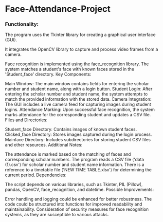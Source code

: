 # Face-Attendance-Project
<h3>Functionality:</h3>

<p>The program uses the Tkinter library for creating a graphical user interface (GUI).</p>
<p></p>It integrates the OpenCV library to capture and process video frames from a camera.</p>
Face recognition is implemented using the face_recognition library.
The system matches a student's face with known faces stored in the 'Student_face' directory.
Key Components:

Main Window: The main window contains fields for entering the scholar number and student name, along with a login button.
Student Login: After entering the scholar number and student name, the system attempts to match the provided information with the stored data.
Camera Integration: The GUI includes a live camera feed for capturing images during student logins.
Attendance Marking: Upon successful face recognition, the system marks attendance for the corresponding student and updates a CSV file.
Files and Directories:

Student_face Directory: Contains images of known student faces.
Clicked_face Directory: Stores images captured during the login process.
Mainface Directory: Includes subdirectories for storing student CSV files and other resources.
Additional Notes:

The attendance is marked based on the matching of faces and corresponding scholar numbers.
The program reads a CSV file ('data (1).csv') for scholar number and student name information.
There is a reference to a timetable file ('NEW TIME TABLE.xlsx') for determining the current period.
Dependencies:

The script depends on various libraries, such as Tkinter, PIL (Pillow), pandas, OpenCV, face_recognition, and datetime.
Possible Improvements:

Error handling and logging could be enhanced for better robustness.
The code could be structured into functions for improved readability and maintainability.
Consideration of security measures for face recognition systems, as they are susceptible to various attacks.

